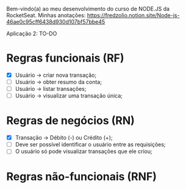 Bem-vindo(a) ao meu desenvolvimento do curso de NODE.JS da RocketSeat.
Minhas anotações: <https://fredzolio.notion.site/Node-js-46ae0c95cff6438d930d107bf57bbe45>

Aplicação 2: TO-DO

# Regras funcionais (RF)

- [X] Usuário → criar nova transação;
- [ ] Usuário → obter resumo da conta;
- [ ] Usuário → listar transações;
- [ ] Usuário → visualizar uma transação única;

# Regras de negócios (RN)

- [X] Transação → Débito (-) ou Crédito (+);
- [ ] Deve ser possível identificar o usuário entre as requisições;
- [ ] O usuário só pode visualizar transações que ele criou;

# Regras não-funcionais (RNF)